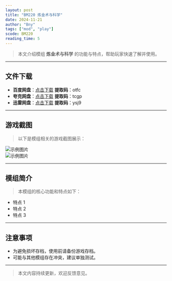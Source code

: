 ```yaml
---
layout: post
title: "BM220 炼金术与科学"
date: 2024-11-21
author: "Bny"
tags: ["mod", "play"]
scode: BM220
reading_time: 5
---
```


> 本文介绍模组 **炼金术与科学** 的功能与特点，帮助玩家快速了解并使用。

---





## 文件下载
- **百度网盘**：[点击下载](https://pan.baidu.com/s/1COj4Q7cN8-DgpbYeOsxPDA?pwd=otfc)  **提取码**：otfc  
- **夸克网盘**：[点击下载](https://pan.quark.cn/s/d506713315d7?pwd=tcgp)  **提取码**：tcgp  
- **迅雷网盘**：[点击下载](https://pan.xunlei.com/s/VOCCbjzxQNZoOrhJ3-A82kByA1?pwd=ysj9)  **提取码**：ysj9  

---

## 游戏截图
> 以下是模组相关的游戏截图展示：

![示例图片](https://example.com/screenshot1.jpg)  
![示例图片](https://example.com/screenshot2.jpg)

---

## 模组简介
> 本模组的核心功能和特点如下：
- 特点 1
- 特点 2
- 特点 3

---

## 注意事项
- 为避免损坏存档，使用前请备份游戏存档。
- 可能与其他模组存在冲突，建议单独测试。

---

> 本文内容持续更新，欢迎反馈意见。

